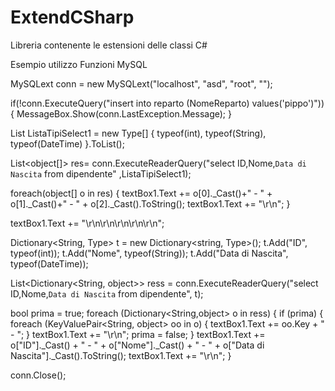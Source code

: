 ﻿# ExtendCSharp
Libreria contenente le estensioni delle classi C#

Esempio utilizzo Funzioni MySQL




  MySQLext conn = new MySQLext("localhost", "asd", "root", "");

  if(!conn.ExecuteQuery("insert into reparto (NomeReparto) values('pippo')"))
  {
      MessageBox.Show(conn.LastException.Message);
  }




  List<Type> ListaTipiSelect1 = new Type[] { typeof(int), typeof(String), typeof(DateTime) }.ToList<Type>();

  List<object[]> res= conn.ExecuteReaderQuery("select ID,Nome,`Data di Nascita` from dipendente" ,ListaTipiSelect1);

  foreach(object[] o in res)
  {
      textBox1.Text += o[0]._Cast<int>()+" - " + o[1]._Cast<String>()+" - " + o[2]._Cast<DateTime>().ToString();
     textBox1.Text += "\r\n";
  }




  textBox1.Text += "\r\n\r\n\r\n\r\n\r\n";





  Dictionary<String, Type> t = new Dictionary<string, Type>();
  t.Add("ID", typeof(int));
  t.Add("Nome", typeof(String));
  t.Add("Data di Nascita", typeof(DateTime));

  List<Dictionary<String, object>> ress = conn.ExecuteReaderQuery("select ID,Nome,`Data di Nascita` from dipendente", t);

  bool prima = true;
  foreach (Dictionary<String,object> o in ress)
  {
      if (prima)
      {
          foreach (KeyValuePair<String, object> oo in o)
          {
              textBox1.Text += oo.Key + " - ";
          }
          textBox1.Text += "\r\n";
          prima = false;
      }
      textBox1.Text += o["ID"]._Cast<int>() + " - " + o["Nome"]._Cast<String>() + " - " + o["Data di Nascita"]._Cast<DateTime>().ToString();
      textBox1.Text += "\r\n";
  }



  conn.Close();